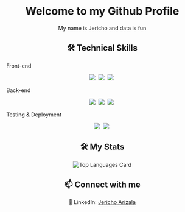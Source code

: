 <h1 align="center">Welcome to my Github Profile</h1>
<div align="center">
<p>My name is Jericho and data is fun</p>
</div>

<h2 align="center">🛠 Technical Skills</h2>
<div align="center">
<p align="left">Front-end</p>
<img src="https://img.shields.io/badge/JavaScript-F7DF1E?logo=javascript&logoColor=000">&nbsp;
<img src="https://img.shields.io/badge/Python-3776AB?logo=python&logoColor=fff">&nbsp;
<img src="https://img.shields.io/badge/React-61DAFB?logo=react&logoColor=white">&nbsp;
<p align="left">Back-end</p>
<img src="https://img.shields.io/badge/Node.js-6DA55F?logo=node.js&logoColor=white">&nbsp;
<img src="https://img.shields.io/badge/MongoDB-%234ea94b.svg?logo=mongodb&logoColor=white">&nbsp;
<img src="https://img.shields.io/badge/MySQL-4479A1?logo=mysql&logoColor=fff">&nbsp;
<p align="left">Testing & Deployment</p>
<img src="https://img.shields.io/badge/npm-CB3837?logo=npm&logoColor=fff">&nbsp;
<img src="https://img.shields.io/badge/GitHub-%23121011.svg?logo=github&logoColor=white">&nbsp;</div>
<h2 align="center">🛠 My Stats</h2>
<div align="center">
<img src="https://github-readme-stats.vercel.app/api/top-langs/?username=earthlydev&layout=compact&theme=dark" alt="Top Languages Card"></div>
<h2 align="center">📫 Connect with me</h2>
<p align="center">🔗 LinkedIn: <a href="https://www.linkedin.com/in/earthlydev/" target="_blank">Jericho Arizala</a></p>
